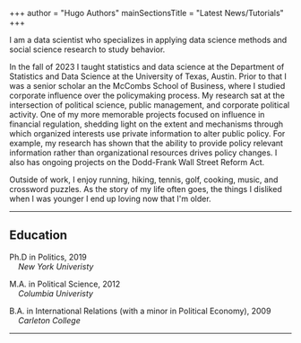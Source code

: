 +++
author = "Hugo Authors"
mainSectionsTitle = "Latest News/Tutorials"
+++

I am a data scientist who specializes in applying data science methods and social science research to study behavior.  

In the fall of 2023 I taught statistics and data science at the Department of Statistics and Data Science at the University of Texas, Austin.  Prior to that I was a senior scholar an the McCombs School of Business, where I studied corporate influence over the policymaking process.  My research sat at the intersection of political science, public management, and corporate political activity.  One of my more memorable projects focused on influence in financial regulation, shedding light on the extent and mechanisms through which organized interests use private information to alter public policy. For example, my research has shown that the ability to provide policy relevant information rather than organizational resources drives policy changes.  I also has ongoing projects on the Dodd-Frank Wall Street Reform Act. 

Outside of work, I enjoy running, hiking, tennis, golf, cooking, music, and crossword puzzles.  As the story of my life often goes, the things I disliked when I was younger I end up loving now that I'm older.      
 
---

## Education

<i class="fas fa-graduation-cap"></i> Ph.D in Politics, 2019\
&nbsp;&nbsp;&nbsp;&nbsp;*New York Univeristy*

<i class="fas fa-graduation-cap"></i> M.A. in Political Science, 2012\
&nbsp;&nbsp;&nbsp;&nbsp;*Columbia Univeristy*

<i class="fas fa-graduation-cap"></i> B.A. in International Relations (with a minor in Political Economy), 2009\
&nbsp;&nbsp;&nbsp;&nbsp;*Carleton College*

---

<!--
This file is left intentionally empty by default to be backwards compatible with the initial theme setup.

Although the theme has advanced a little bit and it now allows to specify the content on the main page (even if the list of posts/articles is not intended).
This can be:
- with the list of posts/articles (default: `mainSections = ["post"]) or
- without the list of posts/articles (by setting `mainSections = [""]`)

Markdown supported, ie:

```
# Welcome

- Hugo :rocket:
- Hugo theme :rocket:

Don't forget to check the README.md file!
```

Remember that you can also specify a section header for the posts below by configuring the `mainSectionsTitle` parameter in the front matter of this file.
-->
